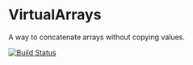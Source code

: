 # VirtualArrays

A way to concatenate arrays without copying values.

[![Build Status](https://travis-ci.org/invenia/VirtualArrays.jl.svg?branch=master)](https://travis-ci.org/invenia/VirtualArrays.jl)
